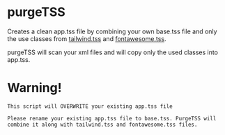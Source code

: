 # purgeTSS

Creates a clean app.tss file by combining your own base.tss file and only the use classes from [tailwind.tss](https://github.com/macCesar/tailwind-tss-color-generator/blob/master/app.tss) and [fontawesome.tss](https://github.com/macCesar/tailwind-tss-color-generator/blob/master/fontawesome.tss).

purgeTSS will scan your xml files and will copy only the used classes into app.tss.

# Warning!
```
This script will OVERWRITE your existing app.tss file

Please rename your existing app.tss file to base.tss. PurgeTSS will combine it along with tailwind.tss and fontawesome.tss files.
```

